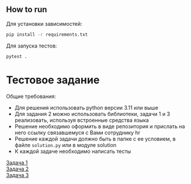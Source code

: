 
## How to run


Для установки зависимостей:

```bash
pip install -r requirements.txt
```
Для запуска тестов:
```bash
pytest . 
```

# Тестовое задание  
Общие требования:
- Для решения использовать python версии 3.11 или выше
- Для задания 2 можно использовать библиотеки, задачи 1 и 3 реализовать, используя встроенные средства языка
- Решение необходимо оформить в виде репозитория и прислать на него ссылку связавшемуся с Вами сотруднику hr
- Решение каждой задачи должно быть в папке с ее условием, в файле `solution.py` или в модуле solution 
- К каждой задаче необходимо написать тесты  

[Задача 1](task1/task1.md)   
[Задача 2](task2/task2.md)  
[Задача 3](task3/task3.md)
